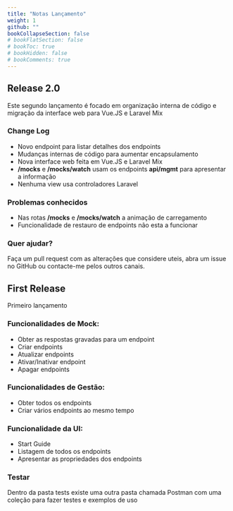```yaml
---
title: "Notas Lançamento"
weight: 1
github: ""
bookCollapseSection: false
# bookFlatSection: false
# bookToc: true
# bookHidden: false
# bookComments: true
---
```

## Release 2.0
Este segundo lançamento é focado em organização interna de código e migração da interface web para Vue.JS e Laravel Mix

### Change Log
- Novo endpoint para listar detalhes dos endpoints
- Mudanças internas de código para aumentar encapsulamento
- Nova interface web feita em Vue.JS e Laravel Mix
- **/mocks** e **/mocks/watch** usam os endpoints **api/mgmt** para apresentar a informação
- Nenhuma view usa controladores Laravel

### Problemas conhecidos
- Nas rotas **/mocks** e **/mocks/watch** a animação de carregamento
- Funcionalidade de restauro de endpoints não esta a funcionar

### Quer ajudar?
Faça um pull request com as alterações que considere uteis, abra um issue no GitHub ou contacte-me pelos outros canais.

## First Release
Primeiro lançamento

### Funcionalidades de Mock:
* Obter as respostas gravadas para um endpoint
* Criar endpoints
* Atualizar endpoints
* Ativar/Inativar endpoint
* Apagar endpoints

### Funcionalidades de Gestão:
* Obter todos os endpoints
* Criar vários endpoints ao mesmo tempo

### Funcionalidade da UI:
* Start Guide
* Listagem de todos os endpoints
* Apresentar as propriedades dos endpoints

### Testar
Dentro da pasta tests existe uma outra pasta chamada Postman com uma coleção para fazer testes e exemplos de uso